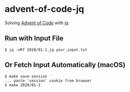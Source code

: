 # advent-of-code-jq

Solving [Advent of Code](https://adventofcode.com) with [jq](https://github.com/stedolan/jq)

## Run with Input File

    $ jq -nRf 2020/01-1.jq your_input.txt

## Or Fetch Input Automatically (macOS)

    $ make save-session
    ... paste 'session' cookie from browser
    $ make 2020/01-1
